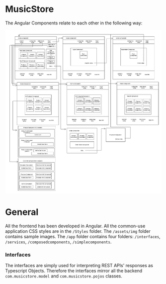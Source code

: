 # MusicStore

The Angular Components relate to each other in the following way:

![...loading...](https://github.com/iambrunoromano/MusicStore/blob/main/musicstoreapp/schema/Components.drawio.png?raw=true)

# General

All the frontend has been developed in Angular. All the common-use application CSS styles are in the `/Styles` folder. The `/assets/img` folder contains sample images. The `/app` folder contains four folders: `/interfaces`, `/services`, `/composedcomponents`, `/simplecomponents`.

### Interfaces

The interfaces are simply used for interpreting REST APIs' responses as Typescript Objects. Therefore the interfaces mirror all the backend `com.musicstore.model` and `com.musicstore.pojos` classes. 
